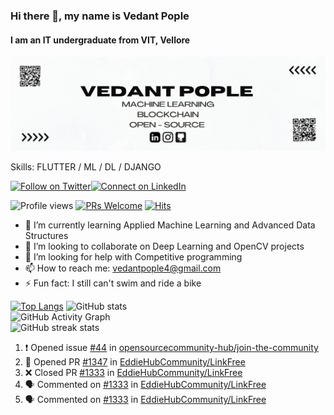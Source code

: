 ### Hi there 👋, my name is Vedant Pople 
#### I am an IT undergraduate from VIT, Vellore

<p align="center">  
    <img src="https://github.com/vedantpople4/vedantpople4/blob/master/VEDANT%20POPLE.jpg">
</p>

Skills: FLUTTER / ML / DL / DJANGO

[![Follow on Twitter](https://img.shields.io/badge/--twitter?label=Twitter&logo=Twitter&style=social)](https://mobile.twitter.com/vedantpople)[![Connect on LinkedIn](https://img.shields.io/badge/--linkedin?label=LinkedIn&logo=LinkedIn&style=social)](https://www.linkedin.com/in/vedantpople/)

![Profile views](https://gpvc.arturio.dev/vedantpople4)  [![PRs Welcome](https://img.shields.io/badge/PRs-welcome-brightgreen.svg?style=flat&logo=github)](https://github.com/vedantpople4/) [![Hits](https://hits.seeyoufarm.com/api/count/incr/badge.svg?url=https%3A%2F%2Fgithub.com%2Fvedantpople4%2Fhit-counter&count_bg=%2379C83D&title_bg=%23555555&icon=&icon_color=%23E7E7E7&title=hits&edge_flat=false)](https://hits.seeyoufarm.com)


- 🌱 I’m currently learning Applied Machine Learning and Advanced Data Structures 
- 👯 I’m looking to collaborate on Deep Learning and OpenCV projects 
- 🤔 I’m looking for help with Competitive programming 
- 📫 How to reach me: vedantpople4@gmail.com 
- ⚡ Fun fact: I still can't swim and ride a bike 
  
[![Top Langs](https://github-readme-stats.vercel.app/api/top-langs/?username=vedantpople4)](https://github.com/anuraghazra/github-readme-stats)
![GitHub stats](https://github-readme-stats.vercel.app/api?username=vedantpople4&show_icons=true&count_private=true)  
![GitHub Activity Graph](https://activity-graph.herokuapp.com/graph?username=vedantpople4)  
![GitHub streak stats](https://github-readme-streak-stats.herokuapp.com/?user=vedantpople4)  

<!--START_SECTION:activity-->
1. ❗️ Opened issue [#44](https://github.com/opensourcecommunity-hub/join-the-community/issues/44) in [opensourcecommunity-hub/join-the-community](https://github.com/opensourcecommunity-hub/join-the-community)
2. 💪 Opened PR [#1347](https://github.com/EddieHubCommunity/LinkFree/pull/1347) in [EddieHubCommunity/LinkFree](https://github.com/EddieHubCommunity/LinkFree)
3. ❌ Closed PR [#1333](https://github.com/EddieHubCommunity/LinkFree/pull/1333) in [EddieHubCommunity/LinkFree](https://github.com/EddieHubCommunity/LinkFree)
4. 🗣 Commented on [#1333](https://github.com/EddieHubCommunity/LinkFree/issues/1333) in [EddieHubCommunity/LinkFree](https://github.com/EddieHubCommunity/LinkFree)
5. 🗣 Commented on [#1333](https://github.com/EddieHubCommunity/LinkFree/issues/1333) in [EddieHubCommunity/LinkFree](https://github.com/EddieHubCommunity/LinkFree)
<!--END_SECTION:activity-->

